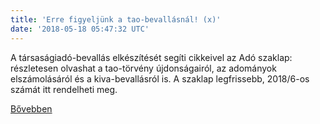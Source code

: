 ```yaml
---
title: 'Erre figyeljünk a tao-bevallásnál! (x)'
date: '2018-05-18 05:47:32 UTC'
---
```


A társaságiadó-bevallás elkészítését segíti cikkeivel az Adó szaklap: részletesen olvashat a tao-törvény újdonságairól, az adományok elszámolásáról és a kiva-bevallásról is. A szaklap legfrissebb, 2018/6-os számát itt rendelheti meg.


[Bővebben](https://ift.tt/2LajGht)

